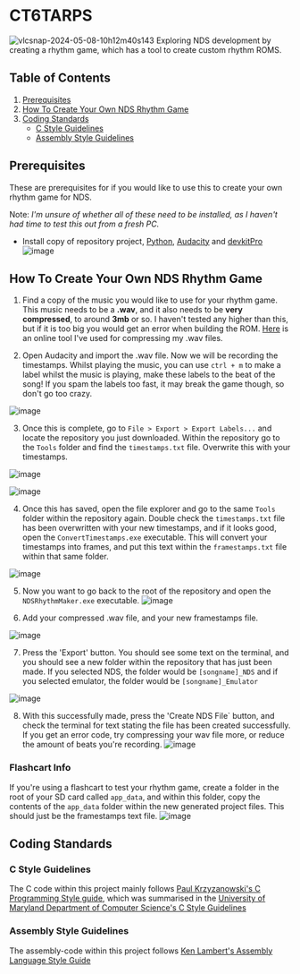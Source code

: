 # CT6TARPS
![vlcsnap-2024-05-08-10h12m40s143](https://github.com/AmyE123/CT6TARPS/assets/55834601/36c026f4-85d9-4302-acbc-eb3ac9d58ca9)
Exploring NDS development by creating a rhythm game, which has a tool to create custom rhythm ROMS.

## Table of Contents
1. [Prerequisites](#prerequisites)
2. [How To Create Your Own NDS Rhythm Game](#how-to-create-your-own-nds-rhythm-game)
3. [Coding Standards](#coding-standards)
   * [C Style Guidelines](#c-style-guidelines)
   * [Assembly Style Guidelines](#assembly-style-guidelines)

## Prerequisites
These are prerequisites for if you would like to use this to create your own rhythm game for NDS.

Note: _I'm unsure of whether all of these need to be installed, as I haven't had time to test this out from a fresh PC._
- Install copy of repository project, [Python](https://www.python.org/), [Audacity](https://www.audacityteam.org/) and [devkitPro](https://github.com/devkitPro/installer/releases)![image](https://github.com/AmyE123/CT6TARPS/assets/55834601/00332b32-41d0-40a3-acf6-67a84f70583d)

## How To Create Your Own NDS Rhythm Game
1. Find a copy of the music you would like to use for your rhythm game. This music needs to be a **.wav**, and it also needs to be **very compressed**, to around **3mb** or so. I haven't tested any higher than this, but if it is too big you would get an error when building the ROM. [Here](https://www.xconvert.com/compress-wav) is an online tool I've used for compressing my .wav files.

2. Open Audacity and import the .wav file. Now we will be recording the timestamps. Whilst playing the music, you can use `ctrl + m` to make a label whilst the music is playing, make these labels to the beat of the song! If you spam the labels too fast, it may break the game though, so don't go too crazy. 

![image](https://github.com/AmyE123/CT6TARPS/assets/55834601/1e778201-16d2-407c-8f3f-708b607d93c5)

3. Once this is complete, go to `File > Export > Export Labels...` and locate the repository you just downloaded. Within the repository go to the `Tools` folder and find the `timestamps.txt` file. Overwrite this with your timestamps.

![image](https://github.com/AmyE123/CT6TARPS/assets/55834601/7fa4e787-ac9f-45d5-9790-1075bbdfb006)

![image](https://github.com/AmyE123/CT6TARPS/assets/55834601/b4a64ffe-16b7-417e-9c41-f8d3d9928605)


4. Once this has saved, open the file explorer and go to the same `Tools` folder within the repository again. Double check the `timestamps.txt` file has been overwritten with your new timestamps, and if it looks good, open the `ConvertTimestamps.exe` executable.
This will convert your timestamps into frames, and put this text within the `framestamps.txt` file within that same folder.

![image](https://github.com/AmyE123/CT6TARPS/assets/55834601/7b2df510-97cc-4a93-aa7c-9d1fb11a123f)

5. Now you want to go back to the root of the repository and open the `NDSRhythmMaker.exe` executable.
![image](https://github.com/AmyE123/CT6TARPS/assets/55834601/fd2fb9bb-6719-4fe9-969c-0aa735a3910f)

6. Add your compressed .wav file, and your new framestamps file.

![image](https://github.com/AmyE123/CT6TARPS/assets/55834601/b015911b-f948-44f3-a926-40351dc8b757)

7. Press the 'Export' button. You should see some text on the terminal, and you should see a new folder within the repository that has just been made. If you selected NDS, the folder would be `[songname]_NDS` and if you selected emulator, the folder would be `[songname]_Emulator`

![image](https://github.com/AmyE123/CT6TARPS/assets/55834601/dca0291e-afef-41ca-9b39-ec8eb0e752b5)

8. With this successfully made, press the 'Create NDS File` button, and check the terminal for text stating the file has been created successfully. If you get an error code, try compressing your wav file more, or reduce the amount of beats you're recording.
![image](https://github.com/AmyE123/CT6TARPS/assets/55834601/5e95d429-8628-495b-8a21-00b4dff74284)

### Flashcart Info
If you're using a flashcart to test your rhythm game, create a folder in the root of your SD card called `app_data`, and within this folder, copy the contents of the `app_data` folder within the new generated project files. This should just be the framestamps text file.
![image](https://github.com/AmyE123/CT6TARPS/assets/55834601/748df371-fb7a-42fc-9285-4305bd3f79b2)










## Coding Standards
### C Style Guidelines
The C code within this project mainly follows [Paul Krzyzanowski's C Programming Style guide](https://pk.org/rutgers/notes/pdf/Cstyle.pdf), which was summarised in the [University of Maryland Department of Computer Science's C Style Guidelines](https://www.cs.umd.edu/~nelson/classes/resources/cstyleguide/)

### Assembly Style Guidelines
The assembly-code within this project follows [Ken Lambert's Assembly Language Style Guide](https://simondlevy.academic.wlu.edu/files/courses/csci210w2018/LC3StyleGuide.pdf)
